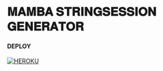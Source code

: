 # 𝐌𝐀𝐌𝐁𝐀 𝐒𝐓𝐑𝐈𝐍𝐆𝐒𝐄𝐒𝐒𝐈𝐎𝐍 𝐆𝐄𝐍𝐄𝐑𝐀𝐓𝐎𝐑
#### DEPLOY
[![HEROKU](https://www.herokucdn.com/deploy/button.svg)](https://heroku.com/deploy?template=https://github.com/SUKHPAL443/MAMBA_STRINGSESSION_GENERATOR)
